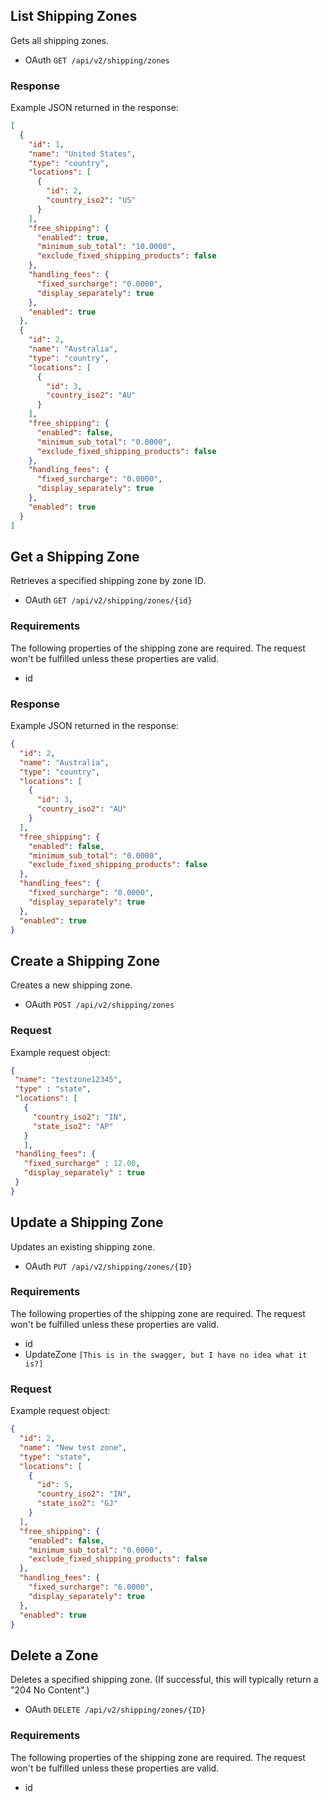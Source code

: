 ## <span class="jumptarget"> List Shipping Zones </span>

Gets all shipping zones.

*   OAuth
`GET /api/v2/shipping/zones`  

### <span class="jumptarget"> Response </span>

Example JSON returned in the response:

```json
[
  {
    "id": 1,
    "name": "United States",
    "type": "country",
    "locations": [
      {
        "id": 2,
        "country_iso2": "US"
      }
    ],
    "free_shipping": {
      "enabled": true,
      "minimum_sub_total": "10.0000",
      "exclude_fixed_shipping_products": false
    },
    "handling_fees": {
      "fixed_surcharge": "0.0000",
      "display_separately": true
    },
    "enabled": true
  },
  {
    "id": 2,
    "name": "Australia",
    "type": "country",
    "locations": [
      {
        "id": 3,
        "country_iso2": "AU"
      }
    ],
    "free_shipping": {
      "enabled": false,
      "minimum_sub_total": "0.0000",
      "exclude_fixed_shipping_products": false
    },
    "handling_fees": {
      "fixed_surcharge": "0.0000",
      "display_separately": true
    },
    "enabled": true
  }
]
```
  
## <span class="jumptarget"> Get a Shipping Zone </span>

Retrieves a specified shipping zone by zone ID.

*   OAuth
`GET /api/v2/shipping/zones/{id}`

### <span class="jumptarget"> Requirements </span>

The following properties of the shipping zone are required. The request won't be fulfilled unless these properties are valid.

* id

### <span class="jumptarget"> Response </span>

Example JSON returned in the response:

```json
{
  "id": 2,
  "name": "Australia",
  "type": "country",
  "locations": [
    {
      "id": 3,
      "country_iso2": "AU"
    }
  ],
  "free_shipping": {
    "enabled": false,
    "minimum_sub_total": "0.0000",
    "exclude_fixed_shipping_products": false
  },
  "handling_fees": {
    "fixed_surcharge": "0.0000",
    "display_separately": true
  },
  "enabled": true
}
```

## <span class="jumptarget"> Create a Shipping Zone </span>

Creates a new shipping zone.

*   OAuth
`POST /api/v2/shipping/zones`


### <span class="jumptarget"> Request </span>

Example request object:

```json
{
 "name": "testzone12345",
 "type" : "state",
 "locations": [
   {
     "country_iso2": "IN",
     "state_iso2": "AP"
   }
   ],
 "handling_fees": {
   "fixed_surcharge" : 12.00,
   "display_separately" : true
 }
}
```

## <span class="jumptarget"> Update a Shipping Zone </span>

Updates an existing shipping zone.

*   OAuth
`PUT /api/v2/shipping/zones/{ID}`

### <span class="jumptarget"> Requirements </span>

The following properties of the shipping zone are required. The request won't be fulfilled unless these properties are valid.

* id
* UpdateZone `[This is in the swagger, but I have no idea what it is?]`

### <span class="jumptarget"> Request </span>

Example request object:

```json
{
  "id": 2,
  "name": "New test zone",
  "type": "state",
  "locations": [
    {
      "id": 5,
      "country_iso2": "IN",
      "state_iso2": "GJ"
    }
  ],
  "free_shipping": {
    "enabled": false,
    "minimum_sub_total": "0.0000",
    "exclude_fixed_shipping_products": false
  },
  "handling_fees": {
    "fixed_surcharge": "6.0000",
    "display_separately": true
  },
  "enabled": true
}
```

## <span class="jumptarget"> Delete a Zone </span>

Deletes a specified shipping zone. (If successful, this will typically return a "204 No Content".)

*   OAuth
`DELETE /api/v2/shipping/zones/{ID}`

### <span class="jumptarget"> Requirements </span>

The following properties of the shipping zone are required. The request won't be fulfilled unless these properties are valid.

* id


